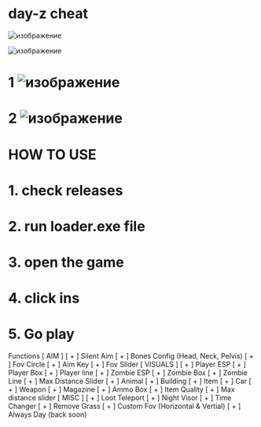 # day-z cheat


![изображение](https://github.com/Soma-Yukihira/tokyo-ghoul/assets/74402541/550b75ad-f66d-43ed-a7cf-e135a7b539b5)

![изображение](https://github.com/Soma-Yukihira/tokyo-ghoul/assets/74402541/60847973-993d-462a-86e4-aa73b34f88c9)


# 1 ![изображение](https://github.com/Soma-Yukihira/tokyo-ghoul/assets/74402541/c64a55c8-7e66-46b4-a816-43fad020c9d5)
# 2 ![изображение](https://github.com/Soma-Yukihira/tokyo-ghoul/assets/74402541/3dd4709a-7236-4dae-a3cc-7c3b8797d554)



# HOW TO USE
# 1. check releases
# 2. run loader.exe file
# 3. open the game
# 4. click ins 
# 5. Go play

Functions
[ AIM ]
[ + ] Silent Aim
[ + ] Bones Config (Head, Neck, Pelvis)
[ + ] Fov Circle
[ + ] Aim Key
[ + ] Fov Slider
[ VISUALS ]
[ + ] Player ESP
[ + ] Player Box
[ + ] Player line
[ + ] Zombie ESP
[ + ] Zombie Box
[ + ] Zombie Line
[ + ] Max Distance Slider
[ + ] Animal
[ + ] Building
[ + ] Item
[ + ] Car
[ + ] Weapon
[ + ] Magazine
[ + ] Ammo Box
[ + ] Item Quality
[ + ] Max distance slider
[ MISC ]
[ + ] Loot Teleport
[ + ] Night Visor
[ + ] Time Changer
[ + ] Remove Grass
[ + ] Custom Fov (Horizontal & Vertial)
[ + ] Always Day (back soon)
